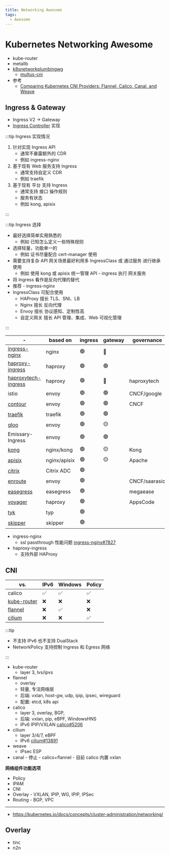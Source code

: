 ```yaml
---
title: Networking Awesome
tags:
  - Awesome
---
```


# Kubernetes Networking Awesome

- kube-router
- metallb
- [k8snetworkplumbingwg](https://github.com/k8snetworkplumbingwg)
  - [multus-cni](https://github.com/k8snetworkplumbingwg/multus-cni)
- 参考
  - [Comparing Kubernetes CNI Providers: Flannel, Calico, Canal, and Weave](https://rancher.com/blog/2019/2019-03-21-comparing-kubernetes-cni-providers-flannel-calico-canal-and-weave/)

## Ingress & Gateway

- Ingress V2 -> Gateway
- [Ingress Controller](https://kubernetes.io/docs/concepts/services-networking/ingress-controllers/#additional-controllers) 实现

:::tip Ingress 实现情况

1. 针对实现 Ingress API
   - 通常不暴露额外的 CDR
   - 例如 ingress-nginx
2. 基于现有 Web 服务支持 Ingress
   - 通常支持自定义 CDR
   - 例如 traefik
3. 基于现有 平台 支持 Ingress
   - 通常支持 接口 操作规则
   - 服务有状态
   - 例如 kong, apisix

:::

:::tip Ingress 选择

- 最好选择简单实用熟悉的
  - 例如 已知怎么定义一些特殊规则
- 选择轻量，功能单一的
  - 例如 证书尽量配合 cert-manager 使用
- 需要支持复杂 API 网关场景最好利用多 IngressClass 或 通过服务 进行继承使用
  - 例如 使用 kong 或 apisix 统一管理 API - ingress 执行 网关服务
- 将 Ingress 看作是反向代理的替代
- 推荐 - ingress-nginx
- IngressClass 可配合使用
  - HAProxy 擅长 TLS、SNI、LB
  - Nginx 擅长 反向代理
  - Envoy 擅长 协议感知、定制性高
  - 自定义网关 擅长 API 管理、集成、Web 可视化管理

:::

| -                     | based on     | ingress | gateway | governance    |
| --------------------- | ------------ | ------- | ------- | ------------- |
| [ingress-nginx]       | nginx        | 🟢      | 🔴      |
| [haproxy-ingress]     | haproxy      | 🟢      | 🟢      |
| [haproxytech-ingress] | haproxy      | 🟢      | 🔴      | haproxytech   |
| istio                 | envoy        | 🟢      | 🟢      | CNCF/google   |
| [contour]             | envoy        | 🟢      | 🟢      | CNCF          |
| [traefik]             | traefik      | 🟢      | 🟢      |
| [gloo]                | envoy        | 🟢      | 🟡      |
| Emissary-Ingress      | envoy        | 🟢      | 🟢      |
| [kong]                | nginx/kong   | 🟢      | 🟡      | Kong          |
| [apisix]              | nginx/apisix | 🟢      | 🟡      | Apache        |
| [citrix]              | Citrix ADC   | 🟢      |
| [enroute]             | envoy        | 🟢      |         | CNCF/saarasio |
| [easegress]           | easegress    | 🟢      |         | megaease      |
| [voyager]             | haproxy      | 🟢      |         | AppsCode      |
| [tyk]                 | typ          | 🟢      |
| [skipper]             | skipper      | 🟢      |

[ingress-nginx]: https://github.com/kubernetes/ingress-nginx
[apisix]: https://github.com/apache/apisix-ingress-controller
[gloo]: https://github.com/solo-io/gloo
[haproxy-ingress]: https://github.com/jcmoraisjr/haproxy-ingress
[haproxytech-ingress]: https://github.com/haproxytech/kubernetes-ingress
[kong]: https://github.com/Kong/kubernetes-ingress-controller
[voyager]: https://github.com/voyagermesh/voyager
[contour]: https://github.com/projectcontour/contour
[citrix]: https://github.com/citrix/citrix-k8s-ingress-controller
[enroute]: https://github.com/saarasio/enroute
[easegress]: https://github.com/megaease/easegress
[tyk]: https://github.com/TykTechnologies/tyk-operator
[skipper]: https://github.com/zalando/skipper
[traefik]: https://traefik.io/

- ingress-nginx
  - ssl passthrough 性能问题 [ingress-nginx#7827](https://github.com/kubernetes/ingress-nginx/issues/7827)
- haproxy-ingress
  - 支持外部 HAProxy

## CNI

| vs.           | IPv6 | Windows | Policy |
| ------------- | ---- | ------- | ------ |
| calico        | ✅   | ✅      | ✅     |
| [kube-router] | ❌   | ❌      | ❌     |
| [flannel]     | ❌   | ✅      | ❌     |
| [cilium]      | ❌   | ❌      | ✅     |

[cilium]: https://github.com/cilium/cilium
[flannel]: ./flannel
[kube-router]: https://github.com/cloudnativelabs/kube-router

<!--
[kube-router]: https://github.com/cloudnativelabs/kube-router
[cilium]: https://github.com/cilium/cilium
[flannel]: https://github.com/flannel-io/flannel
-->

:::tip

- 不支持 IPv6 也不支持 DualStack
- NetworkPolicy 支持控制 Ingress 和 Egress 网络

:::

- kube-router
  - layer 3, lvs/ipvs
- flannel
  - overlay
  - 轻量, 专注网络层
  - 后端: vxlan, host-gw, udp, ipip, ipsec, wireguard
  - 配置: etcd, k8s api
- calico
  - layer 3, overlay, BGP,
  - 后端: vxlan, pip, eBPF, WindowsHNS
  - IPv6 IPIP/VXLAN [calico#5206](https://github.com/projectcalico/calico/issues/5206)
- cilium
  - layer 3/4/7, eBPF
  - IPv6 [cilium#13891](https://github.com/cilium/cilium/issues/13891)
- weave
  - IPsec ESP
- canal - 停止 - calico+flannel - 目前 calico 内置 vxlan

**网络组件功能选项**

- Policy
- IPAM
- CNI
- Overlay - VXLAN, IPIP, WG, IPIP, IPSec
- Routing - BGP, VPC

---

- https://kubernetes.io/docs/concepts/cluster-administration/networking/

## Overlay

- tinc
- n2n
